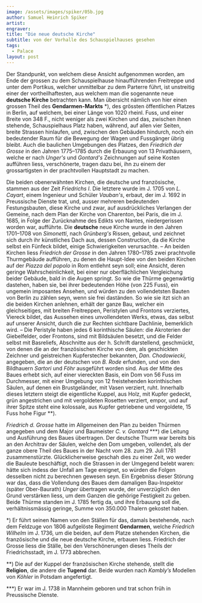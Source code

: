 ```yaml
---
image: /assets/images/spiker/05b.jpg
author: Samuel Heinrich Spiker
artist: 
engraver: 
title: "Die neue deutsche Kirche"
subtitle: von der Vorhalle des Schauspielhauses gesehen
tags:
  - Palace
layout: post
---
```

Der Standpunkt, von welchem diese Ansicht aufgenommen worden, am Ende der grossen zu dem Schauspielhause hinaufführenden Freitreppe und unter dem Portikus, welcher unmittelbar zu dem Parterre führt, ist unstreitig einer der vortheilhaftesten, aus welchem man die sogenannte neue **deutsche Kirche** betrachten kann. Man übersicht nämlich von hier einen grossen Theil des **Gendarmen-Markts** \*), des grössten öffentlichen Platzes in Berlin, auf welchem, bei einer Länge von 1020 rheinl. Fuss, und einer Breite von 348 F., nicht weniger als zwei Kirchen und das, zwischen ihnen stehende, Schauspielhaus Platz haben, während, auf allen vier Seiten, breite Strassen hinlaufen, und, zwischen den Gebäuden hindurch, noch ein bedeutender Raum für die Bewegung der Wagen und Fussgänger übrig bleibt. Auch die baulichen Umgebungen des Platzes, den _Friedrich der Grosse_ in den Jahren 1775–1785 durch die Erbauung von 13 Privathäusern, welche er nach _Unger's_ und _Gontard's_ Zeichnungen auf seine Kosten aufführen liess, verschönerte, tragen dazu bei, ihn zu einem der grossartigsten in der prachtvollen Hauptstadt zu machen.

Die beiden obenerwähnten Kirchen, die deutsche und französische, stammen aus der Zeit _Friedrichs I_. Die letztere wurde im J. 1705 von _L. Cayart_, einem Ingenieur und Schüler _Vauban's_, erbaut, der im J. 1692 in Preussische Dienste trat, und, ausser mehreren bedeutenden Festungsbauten, diese Kirche und zwar, auf ausdrückliches Verlangen der Gemeine, nach dem Plan der Kirche von Charenton, bei Paris, die im J. 1685, in Folge der Zurücknahme des Edikts von Nantes, niedergerissen worden war, aufführte. Die **deutsche** neue Kirche wurde in den Jahren 1701–1708 von _Simonetti_, nach _Grünberg's_ Rissen, gebaut, und zeichnet sich durch ihr künstliches Dach aus, dessen Construction, da die Kirche selbst ein Fünfeck bildet, einige Schwierigkeiten verursachte. – An beiden Kirchen liess _Friedrich der Grosse_ in den Jahren 1780–1785 zwei prachtvolle Thurmgebäude aufführen, zu denen die Haupt-Idee von den beiden Kirchen auf der _Piazza del popolo_ in Rom entlehnt seyn soll; eine Ansicht, deren geringe Wahrscheinlichkeit, bei einer nur oberflächlichen Vergleichung beider Gebäude, bald in die Augen springt. So wie die Thürme gegenwärtig dastehen, haben sie, bei ihrer bedeutenden Höhe (von 225 Fuss), ein ungemein imposantes Ansehen, und würden zu den vollendetsten Bauten von Berlin zu zählen seyn, wenn sie frei daständen. So wie sie itzt sich an die beiden Kirchen anlehnen, erhält der ganze Bau, welcher ein gleichseitiges, mit breiten Freitreppen, Peristylen und Frontons verziertes, Viereck bildet, das Aussehen eines unvollendeten Werks, etwas, das selbst auf unserer Ansicht, durch die zur Rechten sichtbare Dachlinie, bemerklich wird. – Die Peristyle haben jedes 6 korinthische Säulen: die Akroterien der Giebelfelder, oder Frontons, sind mit Bildsäulen besetzt, und die Felder selbst mit Basreliefs, Abschnitte aus der h. Schrift darstellend, geschmückt, von denen die an der französischen Kirche von dem, als geschickten Zeichner und geistreichen Kupferstecher bekannten, _Dan. Chodowiecki_, angegeben, die an der deutschen von _B. Rode_ erfunden, und von den Bildhauern _Sartori_ und _Föhr_ ausgeführt worden sind. Aus der Mitte des Baues erhebt sich, auf einer viereckten Basis, ein Dom von 56 Fuss im Durchmesser, mit einer Umgebung von 12 freistehenden korinthischen Säulen, auf denen ein Brustgeländer, mit Vasen verziert, ruht. Innerhalb dieses letztern steigt die eigentliche Kuppel, aus Holz, mit Kupfer gedeckt, grün angestrichen und mit vergoldeten Rosetten verziert, empor, und auf ihrer Spitze steht eine kolossale, aus Kupfer getriebene und vergoldete, 15 Fuss hohe Figur \*\*).

_Friedrich d. Grosse_ hatte im Allgemeinen den Plan zu beiden Thürmen angegeben und dem Major und Baumeister _C. v. Gontard_ \*\*\*) die Leitung und Ausführung des Baues übertragen. Der deutsche Thurm war bereits bis an den Architrav der Säulen, welche den Dom umgeben, vollendet, als der ganze obere Theil des Baues in der Nacht vom 28. zum 29. Juli 1781 zusammenstürzte. Glücklicherweise geschah dies zu einer Zeit, wo weder die Bauleute beschäftigt, noch die Strassen in der Umgegend belebt waren: hätte sich indess der Unfall am Tage ereignet, so würden die Folgen desselben nicht zu berechnen gewesen seyn. Ein Ergebniss dieser Störung war das, dass die Vollendung des Baues dem damaligen Bau-Inspektor (später Ober-Baurath) _Unger_ übertragen wurde, der unverzüglich den Grund verstärken liess, um dem Ganzen die gehörige Festigkeit zu geben. Beide Thürme standen im J. 1785 fertig da, und ihre Erbauung soll die, verhältnissmässig geringe, Summe von 350.000 Thalern gekostet haben.

\*) Er führt seinen Namen von den Ställen für das, damals bestehende, nach dem Feldzuge von 1806 aufgelöste Regiment **Gendarmen**, welche _Friedrich Wilhelm_ im J. 1736, um die beiden, auf dem Platze stehenden Kirchen, die französische und die neue deutsche Kirche, erbauen liess. Friedrich der Grosse liess die Ställe, bei den Verschönerungen dieses Theils der Friedrichsstadt, im J. 1773 abbrechen.

\*\*) Die auf der Kuppel der französischen Kirche stehende, stellt die **Religion**, die andere die **Tugend** dar. Beide wurden nach _Kambly’s_ Modellen von _Köhler_ in Potsdam angefertigt.

\*\*\*) Er war im J. 1738 in Mannheim geboren und trat schon früh in Preussische Dienste.